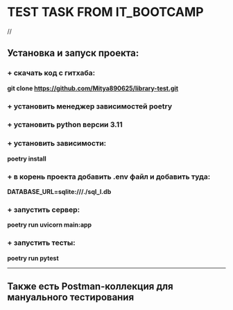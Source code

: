 # TEST TASK FROM IT_BOOTCAMP
//
## Установка и запуск проекта:
### + скачать код с гитхаба: 
**git clone https://github.com/Mitya890625/library-test.git** 
### + установить менеджер зависимостей poetry
### + установить python версии 3.11 
### + установить зависимости: 
**poetry install**
### + в корень проекта добавить .env файл и добавить туда: 
**DATABASE_URL=sqlite:///./sql_l.db**
### + запустить сервер: 
**poetry run uvicorn main:app**
### + запустить тесты: 
**poetry run pytest** 
_______________________
## Также есть Postman-коллекция для мануального тестирования
